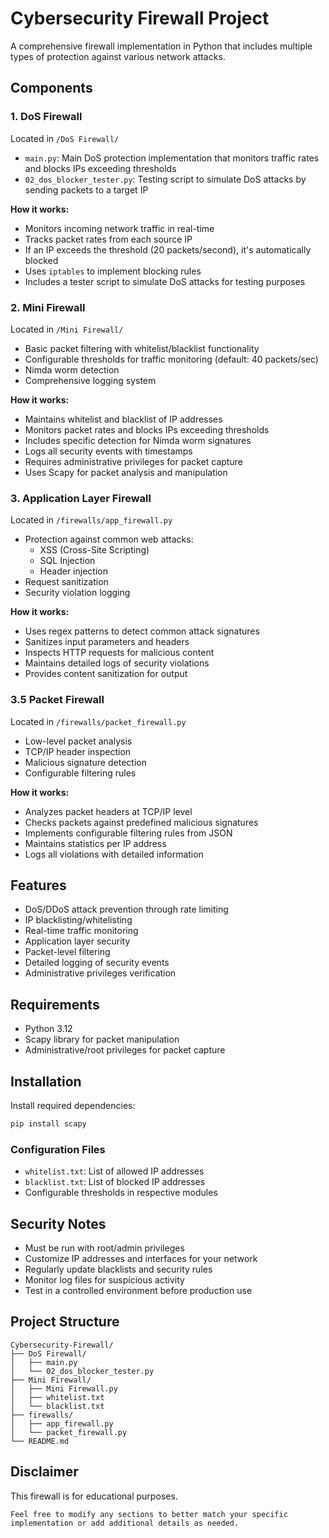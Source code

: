 # Cybersecurity Firewall Project

A comprehensive firewall implementation in Python that includes multiple types of protection against various network attacks.

## Components

### 1. DoS Firewall
Located in `/DoS Firewall/`
- `main.py`: Main DoS protection implementation that monitors traffic rates and blocks IPs exceeding thresholds
- `02_dos_blocker_tester.py`: Testing script to simulate DoS attacks by sending packets to a target IP

**How it works:**
- Monitors incoming network traffic in real-time
- Tracks packet rates from each source IP
- If an IP exceeds the threshold (20 packets/second), it's automatically blocked
- Uses `iptables` to implement blocking rules
- Includes a tester script to simulate DoS attacks for testing purposes

### 2. Mini Firewall 
Located in `/Mini Firewall/`
- Basic packet filtering with whitelist/blacklist functionality
- Configurable thresholds for traffic monitoring (default: 40 packets/sec)
- Nimda worm detection
- Comprehensive logging system

**How it works:**
- Maintains whitelist and blacklist of IP addresses
- Monitors packet rates and blocks IPs exceeding thresholds
- Includes specific detection for Nimda worm signatures
- Logs all security events with timestamps
- Requires administrative privileges for packet capture
- Uses Scapy for packet analysis and manipulation

### 3. Application Layer Firewall
Located in `/firewalls/app_firewall.py`
- Protection against common web attacks:
  - XSS (Cross-Site Scripting)
  - SQL Injection
  - Header injection
- Request sanitization
- Security violation logging

**How it works:**
- Uses regex patterns to detect common attack signatures
- Sanitizes input parameters and headers
- Inspects HTTP requests for malicious content
- Maintains detailed logs of security violations
- Provides content sanitization for output

### 3.5 Packet Firewall
Located in `/firewalls/packet_firewall.py`
- Low-level packet analysis
- TCP/IP header inspection
- Malicious signature detection
- Configurable filtering rules

**How it works:**
- Analyzes packet headers at TCP/IP level
- Checks packets against predefined malicious signatures
- Implements configurable filtering rules from JSON
- Maintains statistics per IP address
- Logs all violations with detailed information

## Features

- DoS/DDoS attack prevention through rate limiting
- IP blacklisting/whitelisting
- Real-time traffic monitoring
- Application layer security
- Packet-level filtering
- Detailed logging of security events
- Administrative privileges verification

## Requirements

- Python 3.12
- Scapy library for packet manipulation
- Administrative/root privileges for packet capture

## Installation

Install required dependencies:
```bash
pip install scapy
```

### Configuration Files
- `whitelist.txt`: List of allowed IP addresses
- `blacklist.txt`: List of blocked IP addresses
- Configurable thresholds in respective modules

## Security Notes

- Must be run with root/admin privileges
- Customize IP addresses and interfaces for your network
- Regularly update blacklists and security rules
- Monitor log files for suspicious activity
- Test in a controlled environment before production use

## Project Structure

```
Cybersecurity-Firewall/
├── DoS Firewall/
│   ├── main.py
│   └── 02_dos_blocker_tester.py
├── Mini Firewall/
│   ├── Mini Firewall.py
│   ├── whitelist.txt
│   └── blacklist.txt
├── firewalls/
│   ├── app_firewall.py
│   └── packet_firewall.py
└── README.md
```

## Disclaimer

This firewall is for educational purposes.
```
Feel free to modify any sections to better match your specific implementation or add additional details as needed.
